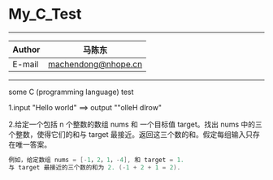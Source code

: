 # My_C_Test
****

| Author | 马陈东            |
| ------ | ------------------- |
| E-mail | machendong@nhope.cn |

****
some C (programming language) test

1.input "Hello world" ==> output ""olleH dlrow"

2.给定一个包括 n 个整数的数组 nums 和 一个目标值 target。找出 nums 中的三个整数，使得它们的和与 target 最接近。返回这三个数的和。假定每组输入只存在唯一答案。
```c
例如，给定数组 nums = [-1，2，1，-4], 和 target = 1.
与 target 最接近的三个数的和为 2. (-1 + 2 + 1 = 2).
```
